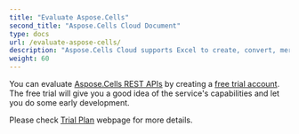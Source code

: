 ```yaml
---
title: "Evaluate Aspose.Cells"
second_title: "Aspose.Cells Cloud Document"
type: docs
url: /evaluate-aspose-cells/
description: "Aspose.Cells Cloud supports Excel to create, convert, merge, split, protected, inner object operation, and so on."
weight: 60
---
```




You can evaluate [Aspose.Cells REST APIs](http://apireference.aspose.cloud/cells/) by creating a [free trial account](https://dashboard.aspose.cloud). The free trial will give you a good idea of the service's capabilities and let you do some early development.

Please check [Trial Plan](https://purchase.aspose.cloud/trial) webpage for more details.


